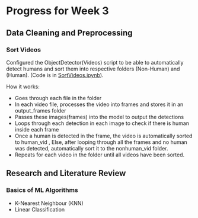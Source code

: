 # Progress for Week 3
## Data Cleaning and Preprocessing
### Sort Videos
Configured the ObjectDetector(Videos) script to be able to automatically detect humans and sort them into respective folders (Non-Human) and (Human). (Code is in [SortVideos.ipynb](https://github.com/DCMZ88/internship/edit/main/Week%203/SortVideos(Updated).ipynb)).

How it works:
- Goes through each file in the folder
- In each video file, processes the video into frames and stores it in an output_frames folder
- Passes these images(frames) into the model to output the detections
- Loops through each detection in each image to check if there is human inside each frame
- Once a human is detected in the frame, the video is automatically sorted to human_vid , Else, after looping through all the frames and no human was detected, automatically sort it to the nonhuman_vid folder.
- Repeats for each video in the folder until all videos have been sorted.
## Research and Literature Review 
### Basics of ML Algorithms 
- K-Nearest Neighbour (KNN)
- Linear Classification 
